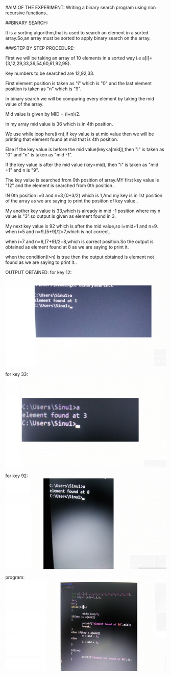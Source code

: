 #AIM OF THE EXPERIMENT: 
Writing a binary search program using non recursive functions..

##BINARY SEARCH:
 
It is a sorting algorithm,that is used to search an element in a sorted array.So,an array must be sorted to apply binary search on the array.

###STEP BY STEP PROCEDURE:

First we will be taking an array of 10 elements in a sorted way i.e a[i]={3,12,29,33,36,54,60,61,92,98}.

Key numbers to be searched are 12,92,33.

First element position is taken as "i" which is "0" and the last element position is taken as "n" which is "9".

In binary search we will be comparing every element by taking the mid value of the array.

Mid value is given by MID = (i+n)/2.

In my array mid value is 36 which is in 4th position.

We use while loop here(i<n),if key value is at mid value then we will be printing that element found at mid that is 4th position.

Else if the key value is before the mid value(key<a[mid]),then "i" is taken as "0" and "n" is taken as "mid -1".

If the key value is after the mid value (key>mid), then "i" is taken as "mid +1" and n is "9".

The key value is searched from 0th position of array.MY first key value is "12" and the element is searched from 0th position..

IN 0th position i=0 and n=3,(0+3/2) which is 1,And my key is in 1st position of the array as we are saying to print the position of key value..

My another key value is 33,which is already in mid -1 position where my n value is "3".so output is given as element found in 3.

My next key value is 92 which is after the mid value,so i=mid+1 and n=9.
 when i=5 and n=9,(5+9)/2=7,which is not correct.
 
 when i=7 and n=9,(7+9)/2=8,which is correct position.So the output is obtained as element found at 8 as we are saying to print it.
 
 when the condition(i>n) is true then the output obtained is element not found as we are saying to print it..
 
 OUTPUT OBTAINED:
 for key 12:
 ![bs1](bs1.png)
 
 for key 33:
 ![bs2](bs2.png)
 
 for key 92:
 ![bs3](bs3.png)
 
 program:
 ![bs4](bs4.png)
 
 
 
 




